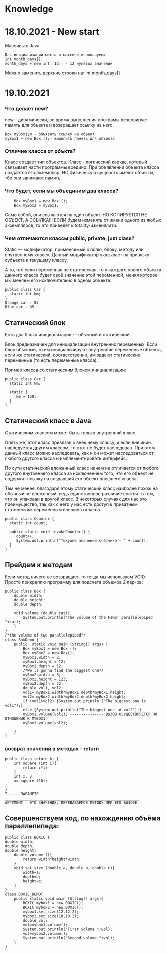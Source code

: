 # Knowledge

# 18.10.2021 - New start
Массивы в Java
```
Для инициализации места в массиве используем: 
int month_days[];
month_days = new int [12]; - 12 нулевых значений
```
Можно заменить верхние строки на: int month_days[]

# 19.10.2021
### Что делает new? 
new - динамически, во время выполнения програмы резервирует память для объекта и возвращает ссылку на него. 
```
Box myBox1;m - объявить ссылку на объект 
myBox1 = new Box ();- выделить память для объекта 
```
### Отличие класса от объкта?
Класс создает тип объектов. Класс - логический каркас, который связывает части программы воедино.
При объявлении объекта класса создается его экземпляр. НО физическую сущность имеют объекты, тбо они занимают память. 
### Что будет, если мы объединим два класса? 
        Box myBox1 = new Box ();
        Box myBox2 = myBox1;
Само собой, они ссылаются на один объект. НО КОПИРУЕТСЯ НЕ ОБЪЕКТ, А ССЫЛКА!!!
ЕСЛИ будем изменять от имени одного из любых экземпляров, то это приведет к totality-изменялити. 
### Чем отличаются классы public, private, just class? 

Static — модификатор, применяемый к полю, блоку, методу или внутреннему классу. Данный модификатор указывает на  привязку субъекта  к текущему классу.

А то, что если переменная не статическая, то у каждого нового объекта данного класса будет своё значение этой переменной, меняя которое мы меняем его исключительно в одном объекте:
```
public class Car {
  static int km;
}
Orange car - 85
Blue car - 85

```
## Статический блок
Есть два блока инициализации — обычный и статический.

Блок предназначен для инициализации внутренних переменных. Если блок обычный, то им инициализируют внутренние переменные объекта, если же статический, соответственно, им задают статические переменные (то есть переменные класса).

Пример класса со статическим блоком инициализации: 

```
public class Car {
  static int km;

  static {
     km = 150;
  }
}
```
## Статический класс в Java
Статическим классом может быть только внутренний класс.

Опять же, этот класс привязан к внешнему классу, и если внешний наследуется другим классом, то этот не будет наследован. При этом данный класс можно наследовать, как и он может наследоваться от любого другого класса и имплементировать интерфейс.

По сути статический вложенный класс ничем не отличается от любого другого внутреннего класса за исключением того, что его объект не содержит ссылку на создавший его объект внешнего класса. 

Тем не менее, благодаря этому статический класс наиболее похож на обычный не вложенный, ведь единственное различие состоит в том, что он упакован в другой класс. В некоторых случаях для нас это преимущество, так как с него у нас есть доступ к приватным статическим переменным внешнего класса.
```
public class Counter {
  static int count;

  public static void invokeCounter() {
     count++;
     System.out.println("Текущее значение счётчика - " + count);
  }
}
```
## Прейдем к методам 
Если метод ничего не возвращает, то тогда мы используем VOID. 
Просто прикреплю программу для подсчета объемов 2 пар-ов: 
```
public class Box {
    double width;
    double height;
    double depth;

    void volume (double cat){
        System.out.println("The volume of the FIRST parallelepiped "+cat);
    }
}
/*the volume of two parallelepiped*/
class BoxDemo {
    public  static void main (String[] args) {
        Box myBox1 = new Box ();
        Box myBox2 = new Box();
        myBox1.width = 2;
        myBox1.height = 12;
        myBox1.depth = 12;
        /*We'll gonna find the biggest one*/
        myBox2.width = 3;
        myBox2.height = 123;
        myBox2.depth = 32;
        double vol1, vol2;
        vol1= myBox1.width*myBox1.depth*myBox1.height;
        vol2= myBox2.width*myBox2.depth*myBox2.height;
        if (vol1>vol2) {System.out.println ("The biggest one is vol1");}
        else {System.out.println("The biggest one id vol2");}
        myBox1.volume(vol1); --------------- ВЫЗОВ ОСУЩЕСТВЛЯЕТСЯ ПО ОТНОШЕНИЮ К MYBOX1
        myBox1.volume(vol2);

    }
}
``` 
### возврат значений в методах - return
```
public class return_ki {
    int square (int i){
        return i*i; 
    }
    int x, y; 
    x= square (10);
    
}
I----- ПАРАМЕТР 
____________________________________________________________
АРГУМЕНТ - ЭТО ЗНАЧЕНИЕ, ПЕРЕДАВАЕМОЕ МЕТОДУ ПРИ ЕГО ВЫЗОВЕ.  
```
## Совершенствуем код, по нахождению объёма параллепипеда:
``` 
public class BOXIC {
double width;
double depth;
double height;
    double volume (){
        return width*height*width;
    }
    void set_size (double a, double b, double c){
        width=a;
        depth=b;
        height=c;
    }
}
class BOXIC_DEMO{
    public static void main (String[] args){
        BOXIC mybox1 = new BOXIC();
        BOXIC mybox2 = new BOXIC();
        mybox1.set_size(12,12,2);
        mybox2.set_size(10,10,2);
        double vol;
        vol=mybox1.volume();
        System.out.println("First volume "+vol);
        vol=mybox2.volume();
        System.out.println("Second volume "+vol);
    }
}
```





